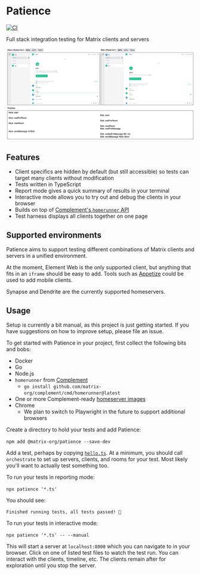 # Patience

[![CI](https://github.com/matrix-org/patience/actions/workflows/ci.yml/badge.svg)](https://github.com/matrix-org/patience/actions/workflows/ci.yml)

Full stack integration testing for Matrix clients and servers

![](example.png)

## Features

* Client specifics are hidden by default (but still accessible) so tests can
  target many clients without modification
* Tests written in TypeScript
* Report mode gives a quick summary of results in your terminal
* Interactive mode allows you to try out and debug the clients in your browser
* Builds on top of [Complement's `homerunner` API](https://github.com/matrix-org/complement/tree/master/cmd/homerunner)
* Test harness displays all clients together on one page

## Supported environments

Patience aims to support testing different combinations of Matrix clients and
servers in a unified environment.

At the moment, Element Web is the only supported client, but anything that fits
in an `iframe` should be easy to add. Tools such as
[Appetize](https://appetize.io/) could be used to add mobile clients.

Synapse and Dendrite are the currently supported homeservers.

## Usage

Setup is currently a bit manual, as this project is just getting started. If you
have suggestions on how to improve setup, please file an issue.

To get started with Patience in your project, first collect the following bits
and bobs:

- Docker
- Go
- Node.js
- `homerunner` from [Complement](https://github.com/matrix-org/complement)
  - `go install github.com/matrix-org/complement/cmd/homerunner@latest`
- One or more Complement-ready [homeserver
  images](https://github.com/matrix-org/complement#running-against-dendrite)
- Chrome
  - We plan to switch to Playwright in the future to support additional browsers

Create a directory to hold your tests and add Patience:

`npm add @matrix-org/patience --save-dev`

Add a test, perhaps by copying [`hello.ts`](./examples/hello.ts). At a minimum,
you should call `orchestrate` to set up servers, clients, and rooms for your
test. Most likely you'll want to actually test something too.

To run your tests in reporting mode:

`npx patience '*.ts'`

You should see:

```
Finished running tests, all tests passed! 🎉
```

To run your tests in interactive mode:

`npx patience '*.ts' -- --manual`

This will start a server at `localhost:8000` which you can navigate to in your
browser. Click on one of listed test files to watch the test run. You can
interact with the clients, timeline, etc. The clients remain after for
exploration until you stop the server.
